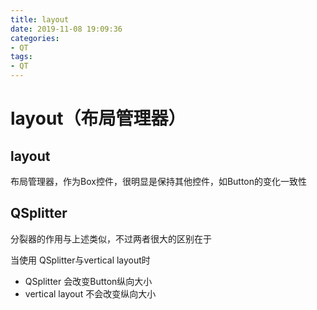 ```yaml
---
title: layout
date: 2019-11-08 19:09:36
categories:
- QT
tags:
- QT
---
```


# layout（布局管理器）


## layout
布局管理器，作为Box控件，很明显是保持其他控件，如Button的变化一致性




## QSplitter
分裂器的作用与上述类似，不过两者很大的区别在于


当使用 QSplitter与vertical layout时
- QSplitter 会改变Button纵向大小
- vertical layout 不会改变纵向大小
